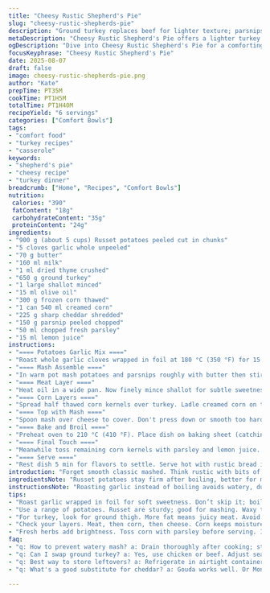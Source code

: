 ```yaml
---
title: "Cheesy Rustic Shepherd's Pie"
slug: "cheesy-rustic-shepherds-pie"
description: "Ground turkey replaces beef for lighter texture; parsnips mix with potatoes for earthiness. Sharp cheddar swapped in for washed rind cheese, melts well. Roasting garlic instead of boiling adds sweetness and depth. Corn tossed with fresh thyme and lemon juice brightens flavors. Layering key—don't overmix mashed base or get gummy. Broil end signals with bubbling cheese edges and golden crust. Visual cues trump strict timers here. Simplified pan use cuts cleanup, but split cooking if pan crowding happens. Aromas meld as meat crisps, cheese melts, and herbs wake up finishing corn toss atop. Comfort food with slight twist keeps it familiar but fresh."
metaDescription: "Cheesy Rustic Shepherd's Pie offers a lighter turkey twist, rich cheddar, and earthy parsnips for a comforting taste that excites."
ogDescription: "Dive into Cheesy Rustic Shepherd's Pie for a comforting twist on a classic with roasted garlic and fresh herbs—perfectly rustic and flavorful."
focusKeyphrase: "Cheesy Rustic Shepherd's Pie"
date: 2025-08-07
draft: false
image: cheesy-rustic-shepherds-pie.png
author: "Kate"
prepTime: PT35M
cookTime: PT1H5M
totalTime: PT1H40M
recipeYield: "6 servings"
categories: ["Comfort Bowls"]
tags:
- "comfort food"
- "turkey recipes"
- "casserole"
keywords:
- "shepherd's pie"
- "cheesy recipe"
- "turkey dinner"
breadcrumb: ["Home", "Recipes", "Comfort Bowls"]
nutrition: 
 calories: "390"
 fatContent: "18g"
 carbohydrateContent: "35g"
 proteinContent: "24g"
ingredients:
- "900 g (about 5 cups) Russet potatoes peeled cut in chunks"
- "5 cloves garlic whole unpeeled"
- "70 g butter"
- "160 ml milk"
- "1 ml dried thyme crushed"
- "650 g ground turkey"
- "1 large shallot minced"
- "15 ml olive oil"
- "300 g frozen corn thawed"
- "1 can 540 ml creamed corn"
- "225 g sharp cheddar shredded"
- "150 g parsnip peeled chopped"
- "50 ml chopped fresh parsley"
- "15 ml lemon juice"
instructions:
- "==== Potatoes Garlic Mix ===="
- "Roast whole garlic cloves wrapped in foil at 180 °C (350 °F) for 15 min until soft squeeze out flesh. Boil potatoes and parsnips in salted water 20 min or until easily pierced. Drain well steam off to avoid watery mash."
- "==== Mash Assemble ===="
- "In warm pot mash potatoes and parsnips roughly with butter then stir in milk, roasted garlic paste, thyme. Season with salt and plenty of cracked pepper. Rough texture is fine; avoid over-whipping which leads to gluey mash. Set aside."
- "==== Meat Layer ===="
- "Heat oil in a wide pan. Now finely mince shallot for subtle sweetness. Sauté shallot until translucent. Add ground turkey breaking apart with wooden spoon. Cook stirring, let edges brown for flavor. Salt and pepper generously. Transfer meat mix to baking dish about 28x20 cm. Save pan."
- "==== Corn Layers ===="
- "Spread half thawed corn kernels over turkey. Ladle creamed corn on top. Sprinkle half shredded cheddar evenly. Top cheese with a light scatter of parsley. Save some parsley for garnish."
- "==== Top with Mash ===="
- "Spoon mash over cheese to cover. Don't press down or smooth too hard; want some peaks and valleys for crisping edges."
- "==== Bake and Broil ===="
- "Preheat oven to 210 °C (410 °F). Place dish on baking sheet (catching spills). Bake 20-22 min. Cheese should bubble and mash edges turn golden. Remove and scatter remaining cheese slices over mash peaks. Switch oven to grill mode. Broil 2-4 min watching closely; cheese should melt, bubble, and brown slightly."
- "==== Final Touch ===="
- "Meanwhile toss remaining corn kernels with parsley and lemon juice. Spread this fresh mix over finished pie. Visual contrast and brightness cut through richness."
- "==== Serve ===="
- "Rest dish 5 min for flavors to settle. Serve hot with rustic bread if desired. Leftovers taste great reheated with crisp top if broiled again briefly."
introduction: "Forget smooth classic mashed. Think rustic with bits of roasted garlic, earthy parsnips, and thyme, not rosemary. Turkey swaps in for beef, changes texture and cuts some fat, but keep it juicy with proper browning. Corn layers get a fresh twist with bright lemon and herbs tossed on last minute—sharp cheddar brings strong melty riffs instead of washed rind funk, safer bet if you want that gooey crust without overpowering aroma. Layering matters more than precise times here. Know the signs; bubbling cheese, golden mash edges, smells waking the kitchen—it's done. Working hands-on gets results. Combine a few tweaks to the heritage dish to keep it homestyle but fresh. No fuss, just good technique. Par-cooking parsnips with potatoes adds subtle sweetness. Roasting garlic changes garlic’s bite completely, no bitterness, mellow deep notes. Trade a handful of ingredients, add flavor pops, and think about texture before time. Practical, rustic, tasty, and ready to serve after a quick 5-minute rest for the best bite."
ingredientsNote: "Russet potatoes stay firm after boiling, better for mashing than waxy types that get gummy. Parsnips add subtle sweetness and help the mash hold moisture. Roasting garlic softens the pungency; squeeze the roasted cloves out to mix in. Switch out beef for ground turkey for a leaner profile and a lighter finish. Shallots instead of onions for a gentler fragrant base. Sharp cheddar counts on melt quality without overwhelming with funk, a safer go-to when you want melting cheese but not strong aromas. Corn kernels sliced fresh from the cob are ideal but frozen is fine—thaw well to prevent extra moisture. Lemon juice and fresh herbs at the end bring bright contrast. Always room for a little butter and whole milk for richness unless calories matter; then skim milk works. Olive oil for sauté brings cleaner flavor than heavier animal fats."
instructionsNote: "Roasting garlic instead of boiling avoids watery, dull garlic flavor. Simmer root vegetables until easily pierced but not falling apart—overboiled spuds become gluey mashed. Mash warm to avoid clumpy lumps but don’t whip or use a blender; texture matters here. Browning ground turkey in a hot pan until caramelized develops deeper flavor—raw gray meat is bland. Layering is practical: meat base, corn, cheese to hold moisture and flavor, then mash cap for insulation and finish. Bake until the edges bubble and golden, not just 20 minutes—look for bubbling not timer obsessing. Broil with cheese layered on top to achieve golden crust—watch closely to avoid burning. The fresh corn-herb-lemon mix added on last minute brightens the savory richness. Rest time lets juices redistribute so pie doesn’t fall apart when plated. If pan gets too full, split cooking between two pans for even heat distribution."
tips:
- "Roast garlic wrapped in foil for soft sweetness. Don’t skip it; boiling makes it dull. Bake until fragrant, press into mash. Garlic transforms once roasted."
- "Use a range of potatoes. Russet are sturdy; good for mashing. Waxy types make it gummy. For the best texture, mash warm but don't whip hard."
- "For turkey, look for ground thigh. More fat means juicy meat. Avoid gray, aim for browning. Deep caramelization adds layers of flavor. Use high heat."
- "Check your layers. Meat, then corn, then cheese. Corn keeps moisture in. Cheese crisps nicely on top, creating a barrier. Layering is crucial for texture."
- "Fresh herbs add brightness. Toss corn with parsley before serving. It cuts through richness, adds color. Always voice your personal touch; cooking should feel right."
faq:
- "q: How to prevent watery mash? a: Drain thoroughly after cooking; steam off moisture. Overboiling makes gluey texture. Mash warm for best results."
- "q: Can I swap ground turkey? a: Yes, use chicken or beef. Adjust seasoning based on meat's flavors. Browning is essential, regardless of type."
- "q: Best way to store leftovers? a: Refrigerate in airtight containers. Likely last 3-4 days. Reheat in oven for crispy top; microwave not best."
- "q: What's a good substitute for cheddar? a: Gouda works well. Or Monterey Jack. Both melt nicely; flavor changes a bit—milder."

---
```

